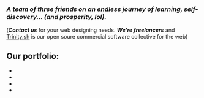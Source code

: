 ### _A team of three friends on an endless journey of learning, self-discovery... (and prosperity, lol)._



(***Contact us*** for your web designing needs. ***We're freelancers*** and [Trinity.sh](https://www.linkedin.com/company/trinity-sh) is our open soure commercial software collective for the web)

Our portfolio:
 - 
 -
 -
 -
 -
